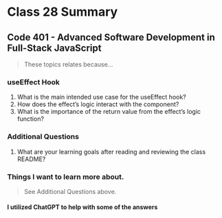 # Class 28 Summary
## Code 401 - Advanced Software Development in Full-Stack JavaScript

> These topics relates because...

### useEffect Hook
1. What is the main intended use case for the useEffect hook?
2. How does the effect’s logic interact with the component?
3. What is the importance of the return value from the effect’s logic function?

### Additional Questions
1. What are your learning goals after reading and reviewing the class README?
> 

### Things I want to learn more about.
> See Additional Questions above.

#### I utilized ChatGPT to help with some of the answers